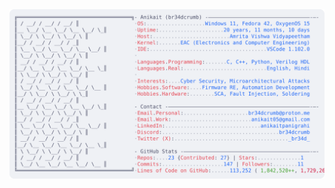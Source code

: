 <a href="https://github.com/colabwithme1234/colabwithme1234">
  <picture>
    <source media="(prefers-color-scheme: dark)" srcset="https://raw.githubusercontent.com/br34dcrumb/br34dcrumb/main/dark_mode.svg">
    <img alt="colabwithme1234 GitHub Profile README" src="https://raw.githubusercontent.com/br34dcrumb/br34dcrumb/main/light_mode.svg">
  </picture>
</a>

<!-- Script updated on: 2025-08-15 -->

<!-- Script updated on: 2025-08-15 -->

<!-- Script updated on: 2025-08-15 -->

<!-- Script updated on: 2025-08-15 -->
